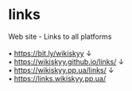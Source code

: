 # links
Web site - Links to all platforms <br/><br/>
• https://bit.ly/wikiskyy ↓<br/>
• https://wikiskyy.github.io/links/ ↓<br/>
• https://wikiskyy.pp.ua/links/ ↓<br/>
• https://links.wikiskyy.pp.ua/ <br/>
